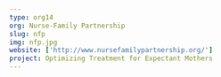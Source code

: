 ```yaml
---
type: org14
org: Nurse-Family Partnership
slug: nfp
img: nfp.jpg
website: ['http://www.nursefamilypartnership.org/']
project: Optimizing Treatment for Expectant Mothers
---
```



